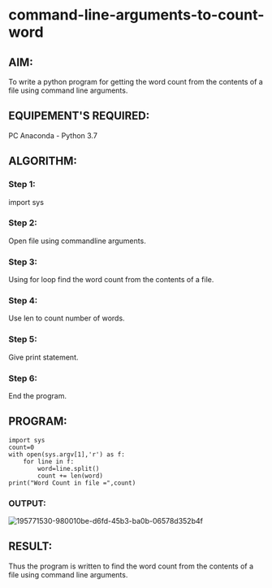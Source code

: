 # command-line-arguments-to-count-word
## AIM:
To write a python program for getting the word count from the contents of a file using command line arguments.
## EQUIPEMENT'S REQUIRED: 
PC
Anaconda - Python 3.7
## ALGORITHM: 
### Step 1:
import sys

### Step 2: 
Open file using commandline arguments.
 
### Step 3: 
Using for loop find the word count from the contents of a file.

### Step 4:
Use len to count number of words.

### Step 5: 
Give print statement.
### Step 6: 
End the program.

## PROGRAM:
```
import sys
count=0
with open(sys.argv[1],'r') as f:
    for line in f:
        word=line.split()
        count += len(word)
print("Word Count in file =",count)
```
### OUTPUT:
![195771530-980010be-d6fd-45b3-ba0b-06578d352b4f](https://user-images.githubusercontent.com/118344248/214652985-71888f44-523f-4b2d-adf6-a92a44255ab3.png)



## RESULT:
Thus the program is written to find the word count from the contents of a file using command line arguments.
